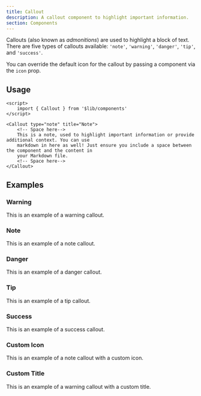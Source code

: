 ```yaml
---
title: Callout
description: A callout component to highlight important information.
section: Components
---
```


<script>
	import { Callout } from "@svecodocs/kit";
	import Avocado from "phosphor-svelte/lib/Avocado";
</script>

Callouts (also known as _admonitions_) are used to highlight a block of text. There are five types of callouts available: `'note'`, `'warning'`, `'danger'`, `'tip'`, and `'success'`.

You can override the default icon for the callout by passing a component via the `icon` prop.

## Usage

```svelte title="document.md"
<script>
    import { Callout } from '$lib/components'
</script>

<Callout type="note" title="Note">
    <!-- Space here-->
    This is a note, used to highlight important information or provide additional context. You can use
    markdown in here as well! Just ensure you include a space between the component and the content in
    your Markdown file.
    <!-- Space here-->
</Callout>
```

## Examples

### Warning

<Callout type="warning">

This is an example of a warning callout.

</Callout>

### Note

<Callout type="note">

This is an example of a note callout.

</Callout>

### Danger

<Callout type="danger">

This is an example of a danger callout.

</Callout>

### Tip

<Callout type="tip">

This is an example of a tip callout.

</Callout>

### Success

<Callout type="success">

This is an example of a success callout.

</Callout>

### Custom Icon

<Callout type="note" icon={Avocado}>

This is an example of a note callout with a custom icon.

</Callout>

### Custom Title

<Callout type="warning" title="Tread carefully">

This is an example of a warning callout with a custom title.

</Callout>
